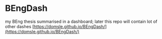 # BEngDash
my BEng thesis summarised in a dashboard; later this repo will contain lot of other dashes
[https://domsle.github.io/BEngDash/](https://domsle.github.io/BEngDash/)
